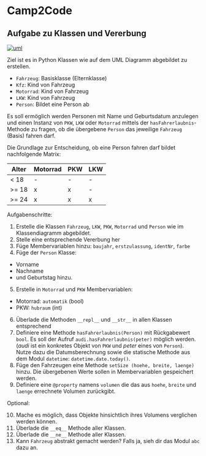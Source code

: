 # Camp2Code
## Aufgabe zu Klassen und Vererbung

[![uml](https://github.com/bellmann-engineering/python-basic-to-advanced/raw/main/fahrzeug_uml.png)](https://github.com/bellmann-engineering/python-basic-to-advanced/raw/main/fahrzeug_uml.png)

Ziel ist es in Python Klassen wie auf dem UML Diagramm abgebildet zu erstellen.
- ``Fahrzeug``: Basisklasse (Elternklasse) 
- ``Kfz``: Kind von Fahrzeug
- ``Motorrad``: Kind von Fahrzeug
- ``LKW``: Kind von Fahrzeug
- ``Person``: Bildet eine Person ab

Es soll ermöglich werden Personen mit Name und Geburtsdatum anzulegen und einen Instanz von ``PKW``, ``LKW`` oder ``Motorrad`` mittels der ``hasFahrerlaubnis``-Methode zu fragen, ob die übergebene ``Person`` das jeweilige ``Fahrzeug`` (Basis) fahren darf.

Die Grundlage zur Entscheidung, ob eine Person fahren darf bildet nachfolgende Matrix:



| Alter  | Motorrad | PKW | LKW |
| ------------- | ------------- | ------------ | ------------- |
| < 18  | - | - | - |
| >= 18 | x | x | - |
| >= 24  | x | x | x |


Aufgabenschritte: 
1. Erstelle die Klassen ``Fahrzeug``, ``LKW``, ``PKW``, ``Motorrad`` und ``Person``
wie im Klassendiagramm abgebildet.
2. Stelle eine entsprechende Vererbung her
3. Füge Membervariablen hinzu:
``baujahr``, ``erstzulassung``, ``identNr``, ``farbe``
4. Füge der ``Person`` Klasse: 
- Vorname
- Nachname 
- und Geburtstag hinzu.
5. Erstelle in ``Motorrad`` und ``PKW`` Membervariablen:
- Motorrad: ``automatik`` (bool)
- PKW: ``hubraum`` (int)
6. Überlade die Methoden ``__repl__`` und ``__str__`` in allen Klassen entsprechend
7. Definiere eine Methode ``hasFahrerlaubnis(Person)`` mit Rückgabewert ``bool``.
Es soll der Aufruf ``audi.hasFahrerlaubnis(peter)`` möglich werden. (*audi* ist ein konkretes Objekt von ``PKW`` und *peter* eines von ``Person``).
Nutze dazu die Datumsberechnung sowie die statische Methode aus dem Modul ``datetime``: ``datetime.date.today()``.
8. Füge den Fahrzeugen eine Methode ``setSize (hoehe, breite, laenge)`` hinzu.
Die übergebenen Werte sollen in Membervariablen gespeichert werden.
9. Definiere eine ``@property`` namens ``volumen``
die das aus ``hoehe``, ``breite`` und ``laenge`` errechnete Volumen zurückgibt.

Optional:

10. Mache es möglich, dass Objekte hinsichtlich ihres Volumens verglichen werden können.
11. Überlade die ``__eq__`` Methode aller Klassen.
12. Überlade die ``__ne__`` Methode aller Klassen.
13. Kann ``Fahrzeug`` abstrakt gemacht werden? Falls ja, sieh dir das Modul ``abc`` dazu an.

